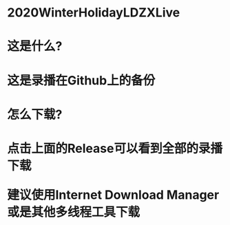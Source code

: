 # 2020WinterHolidayLDZXLive

<h1>这是什么?<h1/>
<p>这是录播在Github上的备份<p/>
<h1>怎么下载?<h1/>
<p>点击上面的Release可以看到全部的录播下载<p/>
<p>建议使用Internet Download Manager或是其他多线程工具下载<p/>
